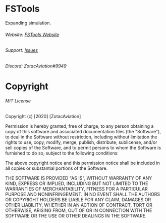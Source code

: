# FSTools
Expanding simulation.

###### Website: [FSTools Website](http://fstoolsza.weebly.com/)
###### Support: [Issues](https://github.com/ArcticCoder1/FSTools/issues)
###### Discord: ZotacAviation#9949

# Copyright

###### MIT License

Copyright (c) [2020] [ZotacAviation]

Permission is hereby granted, free of charge, to any person obtaining a copy
of this software and associated documentation files (the "Software"), to deal
in the Software without restriction, including without limitation the rights
to use, copy, modify, merge, publish, distribute, sublicense, and/or sell
copies of the Software, and to permit persons to whom the Software is
furnished to do so, subject to the following conditions:

The above copyright notice and this permission notice shall be included in all
copies or substantial portions of the Software.

THE SOFTWARE IS PROVIDED "AS IS", WITHOUT WARRANTY OF ANY KIND, EXPRESS OR
IMPLIED, INCLUDING BUT NOT LIMITED TO THE WARRANTIES OF MERCHANTABILITY,
FITNESS FOR A PARTICULAR PURPOSE AND NONINFRINGEMENT. IN NO EVENT SHALL THE
AUTHORS OR COPYRIGHT HOLDERS BE LIABLE FOR ANY CLAIM, DAMAGES OR OTHER
LIABILITY, WHETHER IN AN ACTION OF CONTRACT, TORT OR OTHERWISE, ARISING FROM,
OUT OF OR IN CONNECTION WITH THE SOFTWARE OR THE USE OR OTHER DEALINGS IN THE
SOFTWARE.
